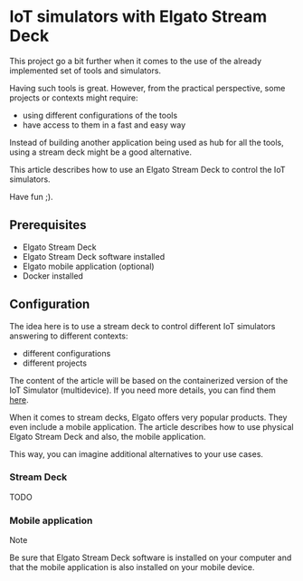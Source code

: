# IoT simulators with Elgato Stream Deck

This project go a bit further when it comes to the use of the already implemented set of tools and simulators.

Having such tools is great. However, from the practical perspective, some projects or contexts might require:
 - using different configurations of the tools
 - have access to them in a fast and easy way

Instead of building another application being used as hub for all the tools, using a stream deck might be a good alternative.

This article describes how to use an Elgato Stream Deck to control the IoT simulators.

Have fun ;).

## Prerequisites

- Elgato Stream Deck
- Elgato Stream Deck software installed
- Elgato mobile application (optional)
- Docker installed


## Configuration

The idea here is to use a stream deck to control different IoT simulators answering to different contexts:
 - different configurations
 - different projects

The content of the article will be based on the containerized version of the IoT Simulator (multidevice).
If you need more details, you can find them [here](../tools/simulators/iot-simulator-multi-device-container.md).

When it comes to stream decks, Elgato offers very popular products. They even include a mobile application.
The article describes how to use physical Elgato Stream Deck and also, the mobile application.

This way, you can imagine additional alternatives to your use cases.


### Stream Deck

TODO


### Mobile application

> [!NOTE]
>
> Be sure that Elgato Stream Deck software is installed on your computer and that the mobile application is also installed on your mobile device.
>






